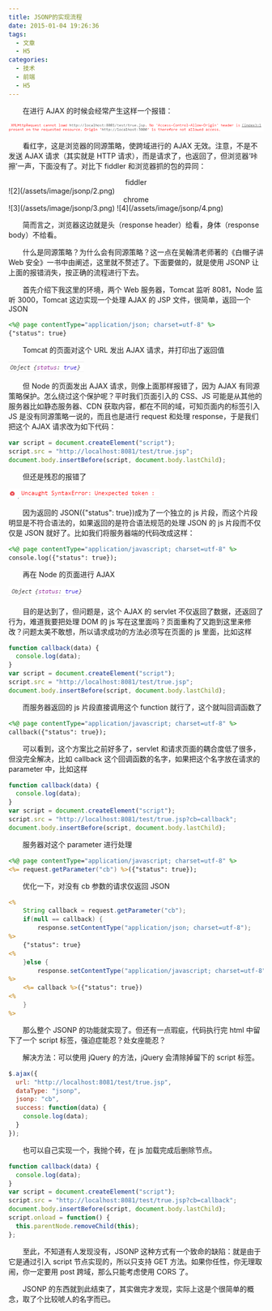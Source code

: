 ```yaml
---
title: JSONP的实现流程
date: 2015-01-04 19:26:36
tags:
  - 文章
  - H5
categories:
  - 技术
  - 前端
  - H5
---
```


&emsp;&emsp;在进行 AJAX 的时候会经常产生这样一个报错：

![1](/assets/image/jsonp/1.png)

&emsp;&emsp;看红字，这是浏览器的同源策略，使跨域进行的 AJAX 无效。注意，不是不发送 AJAX 请求（其实就是 HTTP 请求），而是请求了，也返回了，但浏览器‘咔擦’一声，下面没有了。对比下 fiddler 和浏览器抓的包的异同：

<center>fiddler</center>
![2](/assets/image/jsonp/2.png)

<center>chrome</center>
![3](/assets/image/jsonp/3.png)
![4](/assets/image/jsonp/4.png)

&emsp;&emsp;简而言之，浏览器这边就是头（response header）给看，身体（response body）不给看。

&emsp;&emsp;什么是同源策略？为什么会有同源策略？这一点在吴翰清老师著的《白帽子讲 Web 安全》一书中由阐述，这里就不赘述了。下面要做的，就是使用 JSONP 让上面的报错消失，按正确的流程进行下去。

&emsp;&emsp;首先介绍下我这里的环境，两个 Web 服务器，Tomcat 监听 8081，Node 监听 3000，Tomcat 这边实现一个处理 AJAX 的 JSP 文件，很简单，返回一个 JSON

```jsp
<%@ page contentType="application/json; charset=utf-8" %>
{"status": true}
```

&emsp;&emsp;Tomcat 的页面对这个 URL 发出 AJAX 请求，并打印出了返回值

![5](/assets/image/jsonp/5.png)

&emsp;&emsp;但 Node 的页面发出 AJAX 请求，则像上面那样报错了，因为 AJAX 有同源策略保护。怎么绕过这个保护呢？平时我们页面引入的 CSS、JS 可能是从其他的服务器比如静态服务器、CDN 获取内容，都在不同的域，可知页面内的标签引入 JS 是没有同源策略一说的，而且也是进行 request 和处理 response，于是我们把这个 AJAX 请求改为如下代码：

```javascript
var script = document.createElement("script");
script.src = "http://localhost:8081/test/true.jsp";
document.body.insertBefore(script, document.body.lastChild);
```

&emsp;&emsp;但还是残忍的报错了

![6](/assets/image/jsonp/6.png)

&emsp;&emsp;因为返回的 JSON({"status": true})成为了一个独立的 js 片段，而这个片段明显是不符合语法的，如果返回的是符合语法规范的处理 JSON 的 js 片段而不仅仅是 JSON 就好了。比如我们将服务器端的代码改成这样：

```jsp
<%@ page contentType="application/javascript; charset=utf-8" %>
console.log({"status": true});
```

&emsp;&emsp;再在 Node 的页面进行 AJAX

![7](/assets/image/jsonp/7.png)

&emsp;&emsp;目的是达到了，但问题是，这个 AJAX 的 servlet 不仅返回了数据，还返回了行为，难道我要把处理 DOM 的 js 写在这里面吗？页面重构了又跑到这里来修改？问题太美不敢想，所以请求成功的方法必须写在页面的 js 里面，比如这样

```javascript
function callback(data) {
  console.log(data);
}
var script = document.createElement("script");
script.src = "http://localhost:8081/test/true.jsp";
document.body.insertBefore(script, document.body.lastChild);
```

&emsp;&emsp;而服务器返回的 js 片段直接调用这个 function 就行了，这个就叫回调函数了

```jsp
<%@ page contentType="application/javascript; charset=utf-8" %>
callback({"status": true});
```

&emsp;&emsp;可以看到，这个方案比之前好多了，servlet 和请求页面的耦合度低了很多，但没完全解决，比如 callback 这个回调函数的名字，如果把这个名字放在请求的 parameter 中，比如这样

```javascript
function callback(data) {
  console.log(data);
}
var script = document.createElement("script");
script.src = "http://localhost:8081/test/true.jsp?cb=callback";
document.body.insertBefore(script, document.body.lastChild);
```

&emsp;&emsp;服务器对这个 parameter 进行处理

```jsp
<%@ page contentType="application/javascript; charset=utf-8" %>
<%= request.getParameter("cb") %>({"status": true});
```

&emsp;&emsp;优化一下，对没有 cb 参数的请求仅返回 JSON

```jsp
<%
    String callback = request.getParameter("cb");
    if(null == callback) {
        response.setContentType("application/json; charset=utf-8");
%>
    {"status": true}
<%
    }else {
        response.setContentType("application/javascript; charset=utf-8");
%>
    <%= callback %>({"status": true})
<%
    }
%>
```

&emsp;&emsp;那么整个 JSONP 的功能就实现了。但还有一点瑕疵，代码执行完 html 中留下了一个 script 标签，强迫症能忍？处女座能忍？

&emsp;&emsp;解决方法：可以使用 jQuery 的方法，jQuery 会清除掉留下的 script 标签。

```javascript
$.ajax({
  url: "http://localhost:8081/test/true.jsp",
  dataType: "jsonp",
  jsonp: "cb",
  success: function(data) {
    console.log(data);
  }
});
```

&emsp;&emsp;也可以自己实现一个，我抛个砖，在 js 加载完成后删除节点。

```javascript
function callback(data) {
  console.log(data);
}
var script = document.createElement("script");
script.src = "http://localhost:8081/test/true.jsp?cb=callback";
document.body.insertBefore(script, document.body.lastChild);
script.onload = function() {
  this.parentNode.removeChild(this);
};
```

&emsp;&emsp;至此，不知道有人发现没有，JSONP 这种方式有一个致命的缺陷：就是由于它是通过引入 script 节点实现的，所以只支持 GET 方法。如果你任性，你无理取闹，你一定要用 post 跨域，那么只能考虑使用 CORS 了。

&emsp;&emsp;JSONP 的东西就到此结束了，其实做完才发现，实际上这是个很简单的概念，取了个比较唬人的名字而已。
